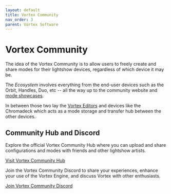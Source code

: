 ```yaml
---
layout: default
title: Vortex Community
nav_order: 3
parent: Vortex Software
---
```


# Vortex Community

The idea of the Vortex Community is to allow users to freely create and share modes for their lightshow devices, regardless of which device it may be.

The _Ecosystem_ involves everything from the end-user devices such as the Orbit, Handles, Duo, etc -- all the way up to the community website and [mode showcases](https://vortex.community/modes).

In between those two lay the [Vortex Editors](vortex_editors.html) and devices like the Chromadeck which acts as a mode storage and transfer hub between the other devices.

## Community Hub and Discord

Explore the official Vortex Community Hub where you can upload and share configurations and modes with friends and other lightshow artists.

[Visit Vortex Community Hub](https://vortex.community)

Join the Vortex Community Discord to share your experiences, enhance your use of the Vortex Engine, and discuss Vortex with other enthusiasts.

[Join Vortex Community Discord](https://discord.gg/4R9at8S8Sn)
